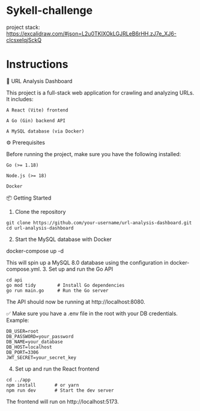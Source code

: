 # Sykell-challenge

project stack: https://excalidraw.com/#json=L2u0TKlXOkLGJRLeB6rHH,zJ7e_XJ6-clcsxeIqjSckQ

# Instructions

🚀 URL Analysis Dashboard

This project is a full-stack web application for crawling and analyzing URLs. It includes:

    A React (Vite) frontend

    A Go (Gin) backend API

    A MySQL database (via Docker)

⚙️ Prerequisites

Before running the project, make sure you have the following installed:

    Go (>= 1.18)

    Node.js (>= 18)

    Docker

📦 Getting Started
1. Clone the repository
```
git clone https://github.com/your-username/url-analysis-dashboard.git
cd url-analysis-dashboard
```
2. Start the MySQL database with Docker

docker-compose up -d

This will spin up a MySQL 8.0 database using the configuration in docker-compose.yml.
3. Set up and run the Go API
```
cd api
go mod tidy        # Install Go dependencies
go run main.go     # Run the Go server
```
The API should now be running at http://localhost:8080.

✅ Make sure you have a .env file in the root with your DB credentials. Example:
```
DB_USER=root
DB_PASSWORD=your_password
DB_NAME=your_database
DB_HOST=localhost
DB_PORT=3306
JWT_SECRET=your_secret_key
```
4. Set up and run the React frontend
```
cd ../app
npm install       # or yarn
npm run dev       # Start the dev server
```
The frontend will run on http://localhost:5173.


